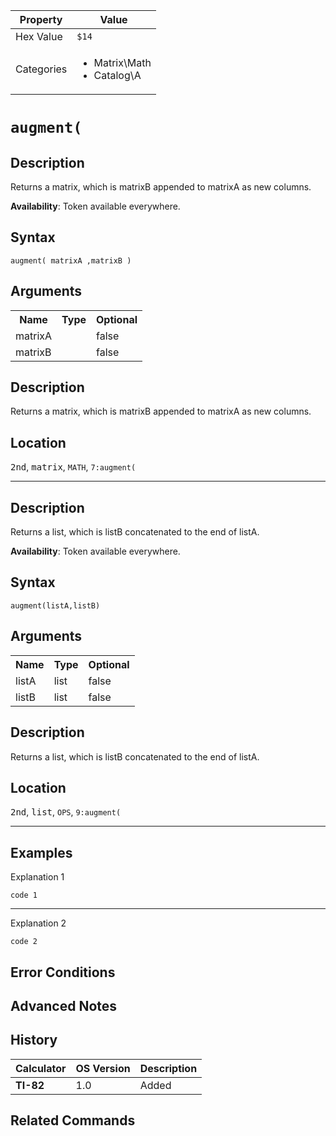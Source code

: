 | Property      | Value |
|---------------|-------|
| Hex Value     | `$14`|
| Categories    | <ul><li>Matrix\Math</li><li>Catalog\A</li></ul> |

# `augment(`

## Description
Returns a matrix, which is matrixB appended to matrixA as new columns.


<b>Availability</b>: Token available everywhere.

## Syntax
`augment( matrixA ,matrixB )`

## Arguments
<table>
<tr><th>Name</th><th>Type</th><th>Optional</th></tr>

<tr><td>matrixA</td><td></td><td>false</td></tr>

<tr><td>matrixB</td><td></td><td>false</td></tr>

</table>

## Description
Returns a matrix, which is matrixB appended to matrixA as new columns.

## Location
<kbd>2nd</kbd>, <kbd>matrix</kbd>, `MATH`, `7:augment(`
<hr>

## Description
Returns a list, which is listB concatenated to the end of listA.


<b>Availability</b>: Token available everywhere.

## Syntax
`augment(listA,listB)`

## Arguments
<table>
<tr><th>Name</th><th>Type</th><th>Optional</th></tr>

<tr><td>listA</td><td>list</td><td>false</td></tr>

<tr><td>listB</td><td>list</td><td>false</td></tr>

</table>

## Description
Returns a list, which is listB concatenated to the end of listA.

## Location
<kbd>2nd</kbd>, <kbd>list</kbd>, `OPS`, `9:augment(`
<hr>

## Examples

Explanation 1
```ti-basic
code 1
```
---
Explanation 2
```ti-basic
code 2
```

## Error Conditions


## Advanced Notes


## History
| Calculator | OS Version | Description |
|------------|------------|-------------|
| <b>TI-82</b> | 1.0 | Added

## Related Commands

    